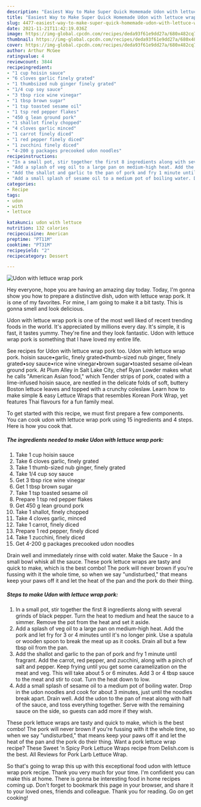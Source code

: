 ```yaml
---
description: "Easiest Way to Make Super Quick Homemade Udon with lettuce wrap pork"
title: "Easiest Way to Make Super Quick Homemade Udon with lettuce wrap pork"
slug: 4477-easiest-way-to-make-super-quick-homemade-udon-with-lettuce-wrap-pork
date: 2021-11-21T11:42:19.036Z
image: https://img-global.cpcdn.com/recipes/deda93f61e9dd27a/680x482cq70/udon-with-lettuce-wrap-pork-recipe-main-photo.jpg
thumbnail: https://img-global.cpcdn.com/recipes/deda93f61e9dd27a/680x482cq70/udon-with-lettuce-wrap-pork-recipe-main-photo.jpg
cover: https://img-global.cpcdn.com/recipes/deda93f61e9dd27a/680x482cq70/udon-with-lettuce-wrap-pork-recipe-main-photo.jpg
author: Arthur McGee
ratingvalue: 4
reviewcount: 3844
recipeingredient:
- "1 cup hoisin sauce"
- "6 cloves garlic finely grated"
- "1 thumbsized nub ginger finely grated"
- "1/4 cup soy sauce"
- "3 tbsp rice wine vinegar"
- "1 tbsp brown sugar"
- "1 tsp toasted sesame oil"
- "1 tsp red pepper flakes"
- "450 g lean ground pork"
- "1 shallot finely chopped"
- "4 cloves garlic minced"
- "1 carrot finely diced"
- "1 red pepper finely diced"
- "1 zucchini finely diced"
- "4-200 g packages precooked udon noodles"
recipeinstructions:
- "In a small pot, stir together the first 8 ingredients along with several grinds of black pepper. Turn the heat to medium and heat the sauce to a simmer. Remove the pot from the heat and set it aside."
- "Add a splash of veg oil to a large pan on medium-high heat. Add the pork and let fry for 3 or 4 minutes until it&#39;s no longer pink. Use a spatula or wooden spoon to break the meat up as it cooks. Drain all but a few tbsp oil from the pan."
- "Add the shallot and garlic to the pan of pork and fry 1 minute until fragrant. Add the carrot, red pepper, and zucchini, along with a pinch of salt and pepper. Keep frying until you get some caramelization on the meat and veg. This will take about 5 or 6 minutes. Add 3 or 4 tbsp sauce to the meat and stir to coat. Turn the heat down to low."
- "Add a small splash of sesame oil to a medium pot of boiling water. Drop in the udon noodles and cook for about 3 minutes, just until the noodles break apart. Drain well. Add the udon to the pan of meat along with half of the sauce, and toss everything together. Serve with the remaining sauce on the side, so guests can add more if they wish."
categories:
- Recipe
tags:
- udon
- with
- lettuce

katakunci: udon with lettuce 
nutrition: 132 calories
recipecuisine: American
preptime: "PT11M"
cooktime: "PT31M"
recipeyield: "2"
recipecategory: Dessert

---
```



![Udon with lettuce wrap pork](https://img-global.cpcdn.com/recipes/deda93f61e9dd27a/680x482cq70/udon-with-lettuce-wrap-pork-recipe-main-photo.jpg)

Hey everyone, hope you are having an amazing day today. Today, I'm gonna show you how to prepare a distinctive dish, udon with lettuce wrap pork. It is one of my favorites. For mine, I am going to make it a bit tasty. This is gonna smell and look delicious.

Udon with lettuce wrap pork is one of the most well liked of recent trending foods in the world. It's appreciated by millions every day. It's simple, it is fast, it tastes yummy. They're fine and they look fantastic. Udon with lettuce wrap pork is something that I have loved my entire life.

See recipes for Udon with lettuce wrap pork too. Udon with lettuce wrap pork. hoisin sauce•garlic, finely grated•thumb-sized nub ginger, finely grated•soy sauce•rice wine vinegar•brown sugar•toasted sesame oil•lean ground pork. At Plum Alley in Salt Lake City, chef Ryan Lowder makes what he calls &#34;American Asian food,&#34; which Tender strips of pork, coated with a lime-infused hoisin sauce, are nestled in the delicate folds of soft, buttery Boston lettuce leaves and topped with a crunchy coleslaw. Learn how to make simple &amp; easy Lettuce Wraps that resembles Korean Pork Wrap, yet features Thai flavours for a fun family meal.


To get started with this recipe, we must first prepare a few components. You can cook udon with lettuce wrap pork using 15 ingredients and 4 steps. Here is how you cook that.

<!--inarticleads1-->

##### The ingredients needed to make Udon with lettuce wrap pork:

1. Take 1 cup hoisin sauce
1. Take 6 cloves garlic, finely grated
1. Take 1 thumb-sized nub ginger, finely grated
1. Take 1/4 cup soy sauce
1. Get 3 tbsp rice wine vinegar
1. Get 1 tbsp brown sugar
1. Take 1 tsp toasted sesame oil
1. Prepare 1 tsp red pepper flakes
1. Get 450 g lean ground pork
1. Take 1 shallot, finely chopped
1. Take 4 cloves garlic, minced
1. Take 1 carrot, finely diced
1. Prepare 1 red pepper, finely diced
1. Take 1 zucchini, finely diced
1. Get 4-200 g packages precooked udon noodles


Drain well and immediately rinse with cold water. Make the Sauce - In a small bowl whisk all the sauce. These pork lettuce wraps are tasty and quick to make, which is the best combo! The pork will never brown if you&#39;re fussing with it the whole time, so when we say &#34;undisturbed,&#34; that means keep your paws off it and let the heat of the pan and the pork do their thing. 

<!--inarticleads2-->

##### Steps to make Udon with lettuce wrap pork:

1. In a small pot, stir together the first 8 ingredients along with several grinds of black pepper. Turn the heat to medium and heat the sauce to a simmer. Remove the pot from the heat and set it aside.
1. Add a splash of veg oil to a large pan on medium-high heat. Add the pork and let fry for 3 or 4 minutes until it&#39;s no longer pink. Use a spatula or wooden spoon to break the meat up as it cooks. Drain all but a few tbsp oil from the pan.
1. Add the shallot and garlic to the pan of pork and fry 1 minute until fragrant. Add the carrot, red pepper, and zucchini, along with a pinch of salt and pepper. Keep frying until you get some caramelization on the meat and veg. This will take about 5 or 6 minutes. Add 3 or 4 tbsp sauce to the meat and stir to coat. Turn the heat down to low.
1. Add a small splash of sesame oil to a medium pot of boiling water. Drop in the udon noodles and cook for about 3 minutes, just until the noodles break apart. Drain well. Add the udon to the pan of meat along with half of the sauce, and toss everything together. Serve with the remaining sauce on the side, so guests can add more if they wish.


These pork lettuce wraps are tasty and quick to make, which is the best combo! The pork will never brown if you&#39;re fussing with it the whole time, so when we say &#34;undisturbed,&#34; that means keep your paws off it and let the heat of the pan and the pork do their thing. Want a pork lettuce wrap recipe? These Sweet &#39;n Spicy Pork Lettuce Wraps recipe from Delish.com is the best. All Reviews for Pork Larb Lettuce Wrap. 

So that's going to wrap this up with this exceptional food udon with lettuce wrap pork recipe. Thank you very much for your time. I'm confident you can make this at home. There is gonna be interesting food in home recipes coming up. Don't forget to bookmark this page in your browser, and share it to your loved ones, friends and colleague. Thank you for reading. Go on get cooking!
